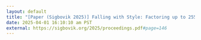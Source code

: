 ```yaml
---
layout: default
title: "[Paper (Sigbovik 2025)] Falling with Style: Factoring up to 255 'with' a QuantumComputer"
date: 2025-04-01 16:10:10 am PST
external: https://sigbovik.org/2025/proceedings.pdf#page=146
---
```

